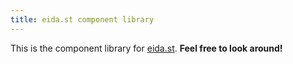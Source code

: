 ```yaml
---
title: eida.st component library
---
```


This is the component library for [eida.st](https://eida.st). **Feel free to look around!**
